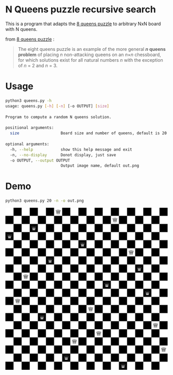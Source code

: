 # N Queens puzzle recursive search

This is a program that adapts the [8 queens puzzle](https://en.wikipedia.org/wiki/Eight_queens_puzzle) to arbitrary NxN board with N queens.

from [8 queens puzzle](https://en.wikipedia.org/wiki/Eight_queens_puzzle) :

> The eight queens puzzle is an example of the more general ***n* queens problem** of placing *n* non-attacking queens on an *n*×*n* chessboard, for which solutions exist for all natural numbers *n* with the exception of *n* = 2 and *n* = 3.

# Usage

```bash
python3 queens.py -h
usage: queens.py [-h] [-n] [-o OUTPUT] [size]

Program to compute a random N queens solution.

positional arguments:
  size                  Board size and number of queens, default is 20

optional arguments:
  -h, --help            show this help message and exit
  -n, --no-display      Donot display, just save
  -o OUTPUT, --output OUTPUT
                        Output image name, default out.png
```

# Demo

```bash
python3 queens.py 20 -n -o out.png
```

![20 by 20 chess board with 20 queens that can't attack each other](out.png)
